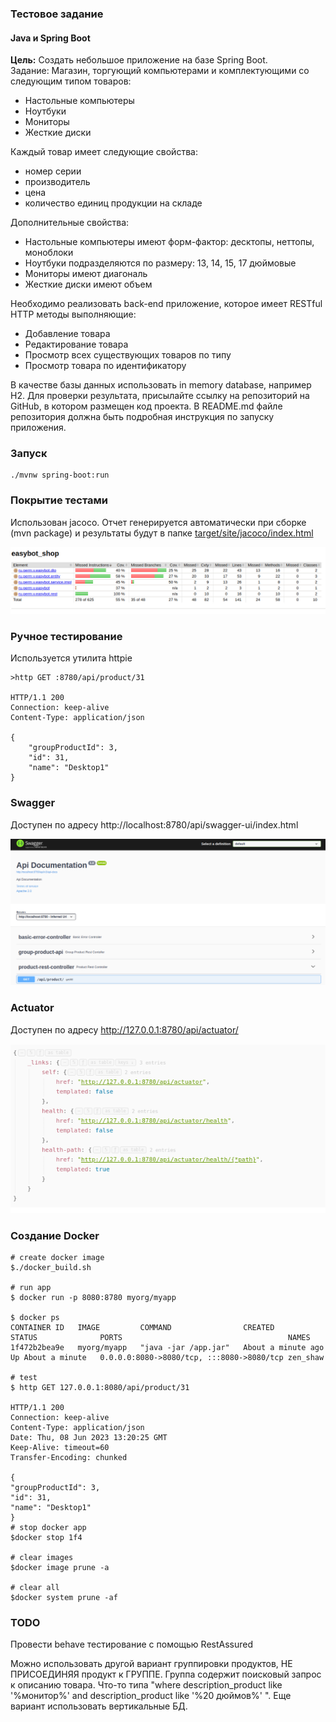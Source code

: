 ### Тестовое задание

#### Java и Spring Boot
<b>Цель:</b> Cоздать небольшое приложение на базе Spring Boot.<br/>
Задание:
Магазин, торгующий компьютерами и комплектующими со следующим типом товаров:
<ul>
<li>Настольные компьютеры</li>
<li>Ноутбуки</li>
<li>Мониторы</li>
<li>Жесткие диски</li>
</ul>
Каждый товар имеет следующие свойства:
<ul>
<li>номер серии</li>
<li>производитель</li>
<li>цена</li>
<li>количество единиц продукции на складе</li>
</ul>

Дополнительные свойства:
<ul>
<li>Настольные компьютеры имеют форм-фактор: десктопы, неттопы, моноблоки</li>
<li>Ноутбуки подразделяются по размеру: 13, 14, 15, 17 дюймовые</li>
<li>Мониторы имеют диагональ</li>
<li>Жесткие диски имеют объем</li>
</ul>
   Необходимо реализовать back-end приложение, которое имеет RESTful HTTP методы
   выполняющие:
<ul>
<li>Добавление товара</li>
<li>Редактирование товара</li>
<li>Просмотр всех существующих товаров по типу</li>
<li>Просмотр товара по идентификатору</li>
</ul>
В качестве базы данных использовать in memory database, например H2. Для проверки результата, присылайте ссылку на репозиторий на GitHub, в котором размещен код проекта. В README.md файле репозитория должна быть подробная инструкция по запуску приложения.

### Запуск

````shell
./mvnw spring-boot:run
````

### Покрытие тестами

Использован jacoco. Отчет генерируется автоматически при сборке (mvn package) и результаты будут в папке
[target/site/jacoco/index.html](./target/site/jacoco/index.html)

![jacoco](doc/jacoco.png)

### Ручное тестирование

Используется утилита httpie

```shell
>http GET :8780/api/product/31

HTTP/1.1 200 
Connection: keep-alive
Content-Type: application/json

{
    "groupProductId": 3,
    "id": 31,
    "name": "Desktop1"
}

```

### Swagger

Доступен по адресу http://localhost:8780/api/swagger-ui/index.html

![swagger](doc/swagger.png)

### Actuator

Доступен по адресу http://127.0.0.1:8780/api/actuator/

![actuator](doc/actuator.png)

### Создание Docker

```shell
# create docker image
$./docker_build.sh

# run app
$ docker run -p 8080:8780 myorg/myapp

$ docker ps
CONTAINER ID   IMAGE         COMMAND                CREATED              STATUS              PORTS                                     NAMES
1f472b2bea9e   myorg/myapp   "java -jar /app.jar"   About a minute ago   Up About a minute   0.0.0.0:8080->8080/tcp, :::8080->8080/tcp zen_shaw

# test
$ http GET 127.0.0.1:8080/api/product/31

HTTP/1.1 200
Connection: keep-alive
Content-Type: application/json
Date: Thu, 08 Jun 2023 13:20:25 GMT
Keep-Alive: timeout=60
Transfer-Encoding: chunked

{
"groupProductId": 3,
"id": 31,
"name": "Desktop1"
}
# stop docker app
$docker stop 1f4

# clear images
$docker image prune -a

# clear all
$docker system prune -af
````

### TODO

Провести behave тестирование с помощью RestAssured<br/>

Можно использовать другой вариант группировки продуктов, НЕ ПРИСОЕДИНЯЯ продукт к ГРУППЕ. Группа содержит поисковый
запрос к описанию товара. Что-то типа "where description_product like '%монитор%' and description_product like '%20
дюймов%' ". Еще вариант использовать вертикальные БД.
